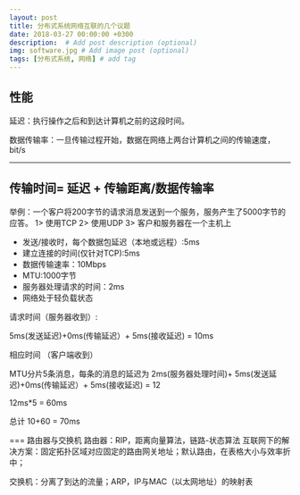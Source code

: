 ```yaml
---
layout: post
title: 分布式系统网络互联的几个议题
date: 2018-03-27 00:00:00 +0300
description:  # Add post description (optional)
img: software.jpg # Add image post (optional)
tags: [分布式系统, 网络] # add tag
---
```


## 性能

延迟：执行操作之后和到达计算机之前的这段时间。

数据传输率：一旦传输过程开始，数据在网络上两台计算机之间的传输速度，bit/s

----
传输时间= 延迟 + 传输距离/数据传输率
----

举例：一个客户将200字节的请求消息发送到一个服务，服务产生了5000字节的应答。
1> 使用TCP
2> 使用UDP
3> 客户和服务器在一个主机上

- 发送/接收时，每个数据包延迟（本地或远程）:5ms
- 建立连接的时间(仅针对TCP):5ms
- 数据传输速率：10Mbps
- MTU:1000字节
- 服务器处理请求的时间：2ms
- 网络处于轻负载状态

请求时间（服务器收到）: 

5ms(发送延迟)+0ms(传输延迟）+ 5ms(接收延迟)
= 10ms

相应时间 （客户端收到）

MTU分片5条消息，每条的消息的延迟为
2ms(服务器处理时间)+ 5ms(发送延迟)+0ms(传输延迟）+ 5ms(接收延迟)
= 12

12ms*5 = 60ms

总计 10+60 = 70ms

=== 路由器与交换机
路由器：RIP，距离向量算法，链路-状态算法
互联网下的解决方案：固定拓扑区域对应固定的路由网关地址；默认路由，在表格大小与效率折中；

交换机：分离了到达的流量；ARP，IP与MAC（以太网地址）的映射表

